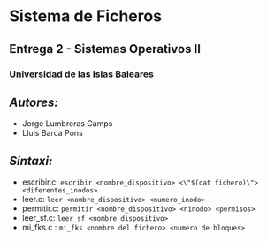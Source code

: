 # Sistema de Ficheros
## Entrega 2 - Sistemas Operativos II
### Universidad de las Islas Baleares

## *Autores:*
- Jorge Lumbreras Camps
- Lluis Barca Pons

## *Sintaxi:*
- escribir.c: `escribir <nombre_dispositivo> <\"$(cat fichero)\"> <diferentes_inodos>`
- leer.c: `leer <nombre_dispositivo> <numero_inodo>`
- permitir.c: `permitir <nombre_dispositivo> <ninodo> <permisos>`
- leer_sf.c: `leer_sf <nombre_dispositivo>`
- mi_fks.c : `mi_fks <nombre del fichero> <numero de bloques>`